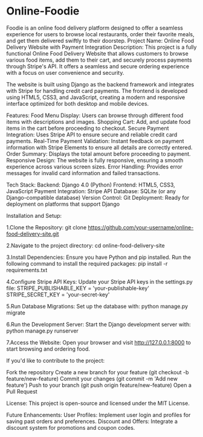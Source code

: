 # Online-Foodie
Foodie is an online food delivery platform designed to offer a seamless experience for users to browse local restaurants, order their favorite meals, and get them delivered swiftly to their doorstep. 
Project Name: Online Food Delivery Website with Payment Integration
Description:
This project is a fully functional Online Food Delivery Website that allows customers to browse various food items, add them to their cart, and securely process payments through Stripe's API. It offers a seamless and secure ordering experience with a focus on user convenience and security.

The website is built using Django as the backend framework and integrates with Stripe for handling credit card payments. The frontend is developed using HTML5, CSS3, and JavaScript, creating a modern and responsive interface optimized for both desktop and mobile devices.

Features:
Food Menu Display: Users can browse through different food items with descriptions and images.
Shopping Cart: Add, and update food items in the cart before proceeding to checkout.
Secure Payment Integration: Uses Stripe API to ensure secure and reliable credit card payments.
Real-Time Payment Validation: Instant feedback on payment information with Stripe Elements to ensure all details are correctly entered.
Order Summary: Displays the total amount before proceeding to payment.
Responsive Design: The website is fully responsive, ensuring a smooth experience across various screen sizes.
Error Handling: Provides error messages for invalid card information and failed transactions.

Tech Stack:
Backend: Django 4.0 (Python)
Frontend: HTML5, CSS3, JavaScript
Payment Integration: Stripe API
Database: SQLite (or any Django-compatible database)
Version Control: Git
Deployment: Ready for deployment on platforms that support Django

Installation and Setup:

1.Clone the Repository:
git clone https://github.com/your-username/online-food-delivery-site.git

2.Navigate to the project directory:
cd online-food-delivery-site

3.Install Dependencies: Ensure you have Python and pip installed. Run the following command to install the required packages:
pip install -r requirements.txt

4.Configure Stripe API Keys: Update your Stripe API keys in the settings.py file:
STRIPE_PUBLISHABLE_KEY = 'your-publishable-key'
STRIPE_SECRET_KEY = 'your-secret-key'

5.Run Database Migrations: Set up the database with:
python manage.py migrate

6.Run the Development Server: Start the Django development server with:
python manage.py runserver

7.Access the Website: Open your browser and visit http://127.0.0.1:8000 to start browsing and ordering food.

If you'd like to contribute to the project:

Fork the repository
Create a new branch for your feature (git checkout -b feature/new-feature)
Commit your changes (git commit -m 'Add new feature')
Push to your branch (git push origin feature/new-feature)
Open a Pull Request

License:
This project is open-source and licensed under the MIT License.

Future Enhancements:
User Profiles: Implement user login and profiles for saving past orders and preferences.
Discount and Offers: Integrate a discount system for promotions and coupon codes.
